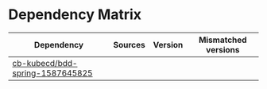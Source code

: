 # Dependency Matrix

Dependency | Sources | Version | Mismatched versions
---------- | ------- | ------- | -------------------
[cb-kubecd/bdd-spring-1587645825](https://github.com/cb-kubecd/bdd-spring-1587645825.git) |  | []() | 
